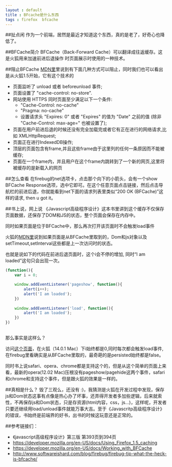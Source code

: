 ```yaml
---
layout : default 
title : BFcache是什么东西
tags : firefox  bfcache
---
```


##扯点闲
作为一个前端，居然是最近才知道这个东西，真的是老了，好奇心也降低了。

##BFCache简介
BFCache（Back-Forward Cache）可以翻译成往返缓存。这是火狐用来加速前进后退操作
时页面展示时使用的一种技术。

##阻止BFCache
[MDN里](https://developer.mozilla.org/en-US/docs/Using_Firefox_1.5_caching)里说到有下面几种方式可以阻止，同时我们也可以看出是从火狐1.5开始，它有这个技术的

* 页面监听了 unload 或者 beforeunload 事件;
* 页面设置了 "cache-control: no-store".
* 网站使用 HTTPS 同时页面至少满足以下一个条件:
	* "Cache-Control: no-cache"
	* "Pragma: no-cache"
	* 设置请求头 "Expires: 0" 或者 "Expires" 的值为 "Date" 之前的值 (除非 "Cache-Control: max-age=" 也被设置了);
* 页面在用户前进后退的时候还没有完全加载完或者它有正在进行的网络请求,比如 XMLHttpRequest;
* 页面正在进行IndexedDB操作;
* 顶层的页面包含有frame,并且这些frame由于这里列的任何一条原因而不能被缓存;
* 页面在一个frame内，并且用户在这个frame内跳转到了一个新的网页,这里将被缓存的是新载入的网页


##怎么查看
在firebug的net选项卡，点击那个向下的小箭头，会有一个show BFCache Response选项，选中它即可。在这个任意页面点击链接，然后点击导航栏的前进后退，你就能看到net下面的请求列表里类似“200 OK (BFCache)”这样的请求, then u got it。


##书上说，网上说
《Javascript高级程序设计》这本书里讲到这个缓存不仅保存页面数据，还保存了DOM和JS的状态，整个页面会保存在内存中。

同时如果页面是位于BFCache中，那么再次打开该页面时不会触发load事件

火狐的[MDN里](https://developer.mozilla.org/en-US/docs/Working_with_BFCache)说到如果页面是从BFCache里取到的，Dom和js对象以及setTimeout,setInterval这些都是上一次访问时的状态。

也就是说如下的代码在前进后退页面时，这个i会不停的增加, 同时“I am loaded”这句只会出现一次。

```javascript
(function(){
	var i = 0;

	window.addEventListener('pageshow', function(){
		alert(i++);
		alert('I am loaded');
	})
	
	window.addEventListener('load', function(){
		alert('I am loaded');
	})
})
	
```

那么事实是这样么？

访问[这个页面](/demos/1348316191370_bfcache.html)，在火狐（14.0.1 Mac）下i始终都是0,同时每次都会触发load事件,在firebug里看确实是从BFCache里取的，最奇葩的是persisted始终都是false。

同时书上说safari、opera、chrome都是支持这个的，但是从这个简单的页面上来看，最新的opera(12.02 Mac)压根没有pageshow/pagehide这两个事件，safari和chrome和支持这个事件，但是跟火狐的效果是一样的。


##真相是什么？
毁了三观么，还没有 :)，我猜测是火狐在开发过程中发现，保存js和Dom状态这事有点像是热心办了坏事，还弄得开发者多加些逻辑，后来就索性，不再保存js和Dom状态，只是存资源(html内容，css，js...)，这样呢，开发者只要还继续用load/unload事件就能万事大吉。至于《Javascritp高级程序设计》的错误，书始终是前端界的好书，出书的时候这玩意还是正常的。



##参考链接们：

* 《javascript高级程序设计》第三版 第393页到394页
* https://developer.mozilla.org/en-US/docs/Using_Firefox_1.5_caching
* https://developer.mozilla.org/en-US/docs/Working_with_BFCache
* http://www.softwareishard.com/blog/firebug/firebug-tip-what-the-heck-is-bfcache/
